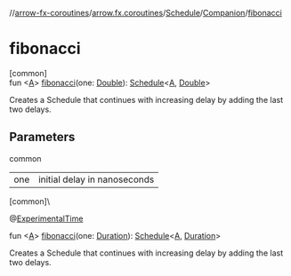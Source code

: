 //[arrow-fx-coroutines](../../../../index.md)/[arrow.fx.coroutines](../../index.md)/[Schedule](../index.md)/[Companion](index.md)/[fibonacci](fibonacci.md)

# fibonacci

[common]\
fun &lt;[A](fibonacci.md)&gt; [fibonacci](fibonacci.md)(one: [Double](https://kotlinlang.org/api/latest/jvm/stdlib/kotlin/-double/index.html)): [Schedule](../index.md)&lt;[A](fibonacci.md), [Double](https://kotlinlang.org/api/latest/jvm/stdlib/kotlin/-double/index.html)&gt;

Creates a Schedule that continues with increasing delay by adding the last two delays.

## Parameters

common

| | |
|---|---|
| one | initial delay in nanoseconds |

[common]\

@[ExperimentalTime](https://kotlinlang.org/api/latest/jvm/stdlib/kotlin.time/-experimental-time/index.html)

fun &lt;[A](fibonacci.md)&gt; [fibonacci](fibonacci.md)(one: [Duration](https://kotlinlang.org/api/latest/jvm/stdlib/kotlin.time/-duration/index.html)): [Schedule](../index.md)&lt;[A](fibonacci.md), [Duration](https://kotlinlang.org/api/latest/jvm/stdlib/kotlin.time/-duration/index.html)&gt;

Creates a Schedule that continues with increasing delay by adding the last two delays.
